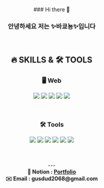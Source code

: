 <div align='center'> 
### Hi there 👋

### 안녕하세요 저는 ✨바쿄뇽✨입니다 

 <br>



## 🔥 SKILLS & 🛠 TOOLS


 
### 🖥 Web
<img src="https://img.shields.io/badge/-Python-3776AB?style=flat&logo=Python&logoColor=white"/> <img src="https://img.shields.io/badge/-HTML-E34F26?style=flat&logo=HTML5&logoColor=white"/> <img src="https://img.shields.io/badge/-CSS-1572B6?style=flat&logo=CSS3&logoColor=white"/> <img src="https://img.shields.io/badge/-JavaScript-F7DF1E?style=flat&logo=JavaScript&logoColor=white"/> <img src="https://img.shields.io/badge/-Django-ff7f00?style=flat&logo=Django&logoColor=white"/>

 

 <br>

 
### 🛠 Tools
<img src="https://img.shields.io/badge/-Jira-0052CC?style=flat&logo=Jira&logoColor=white"/> <img src="https://img.shields.io/badge/-Firebase-FFCA28?style=flat&logo=Firebase&logoColor=white"/> <img src="https://img.shields.io/badge/-GitLab-FC6D26?style=flat&logo=GitLab&logoColor=white"/> <img src="https://img.shields.io/badge/-GitHub-181717?style=flat&logo=GitHub&logoColor=white"/> <img src="https://img.shields.io/badge/-Notion-000000?style=flat&logo=Notion&logoColor=white"/> <img src="https://img.shields.io/badge/-Figma-F24E1E?style=flat&logo=Figma&logoColor=white"/>
 
 <br>
 <br>
 ---
 
<b>
<div align='center'> 📔 Notion : <a href="https://probable-legend-e37.notion.site/f8d38eea19924068a46f3a51e53f4a33">Portfolio</a></div>
<div align='center'> ✉️ Email : gusdud2068@gmail.com</div>
</b>
</div>
